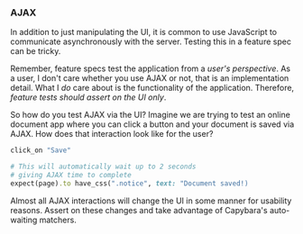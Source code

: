 ### AJAX

In addition to just manipulating the UI, it is common to use JavaScript to
communicate asynchronously with the server. Testing this in a feature spec can
be tricky.

Remember, feature specs test the application from a _user's perspective_. As a
user, I don't care whether you use AJAX or not, that is an implementation
detail. What I _do_ care about is the functionality of the application.
Therefore, _feature tests should assert on the UI only_.

So how do you test AJAX via the UI? Imagine we are trying to test an online
document app where you can click a button and your document is saved via AJAX.
How does that interaction look like for the user?

```ruby
click_on "Save"

# This will automatically wait up to 2 seconds
# giving AJAX time to complete
expect(page).to have_css(".notice", text: "Document saved!)
```

Almost all AJAX interactions will change the UI in some manner for usability
reasons. Assert on these changes and take advantage of Capybara's auto-waiting
matchers.

